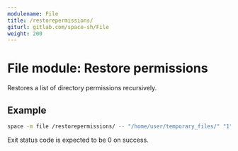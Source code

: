 ```yaml
---
modulename: File
title: /restorepermissions/
giturl: gitlab.com/space-sh/File
weight: 200
---
```

# File module: Restore permissions

Restores a list of directory permissions recursively.  


## Example

```sh
space -m file /restorepermissions/ -- "/home/user/temporary_files/" "1"
```

Exit status code is expected to be 0 on success.
